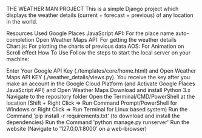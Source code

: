 THE WEATHER MAN PROJECT
This is a simple Django project which displays the weather details (current + forecast + previous) of any location in the world.

Resources Used
Google Places JavaScript API: For the place name auto-completion
Open Weather Maps API: For getting the weather details
Chart.js: For plotting the charts of previous data
AOS: For Animation on Scroll effect
How To Use
Follow the steps to start the local server on your machine:

Enter Your Google API Key (./templates/core/home.html) and Open Weather Maps API KEY (./weather_details/views.py). You receive the key after you make an account in the Google Cloud Platform (and Activate Google Places JavaScript API) and Open Weather Maps
Download and install Python 3.x
Navigate to the repository folder
Open the Terminal/CMD/PowerShell at the location (Shift + Right Click => Run Command Prompt/PowerShell for Windows or Right Click => Run Terminal for Linux based system)
Run the Command 'pip install -r requirements.txt' (to download and install the dependencies)
Run the Command 'python manage.py runserver'
Run the website (Navigate to '127.0.0.1:8000' on a web-browser)
